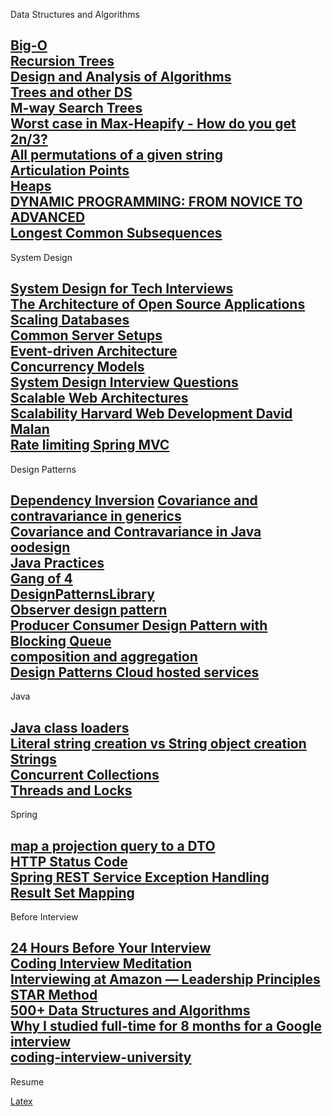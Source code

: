 Data Structures and Algorithms

[Big-O](https://www.bigocheatsheet.com/)  
[Recursion Trees](http://www.cs.cornell.edu/courses/cs3110/2012sp/lectures/lec20-master/lec20.html)  
[Design and Analysis of Algorithms](http://openclassroom.stanford.edu/MainFolder/CoursePage.php?course=IntroToAlgorithms)  
[Trees and other DS](http://pages.cs.wisc.edu/~paton/readings/liblitVersion/)  
[M-way Search Trees](http://webdocs.cs.ualberta.ca/~holte/T26/m-way-trees.html)  
[Worst case in Max-Heapify - How do you get 2n/3?](https://stackoverflow.com/questions/9099110/worst-case-in-max-heapify-how-do-you-get-2n-3)  
[All permutations of a given string](https://www.geeksforgeeks.org/write-a-c-program-to-print-all-permutations-of-a-given-string/)  
[Articulation Points](https://www.geeksforgeeks.org/articulation-points-or-cut-vertices-in-a-graph/)  
[Heaps](http://www.cs.toronto.edu/~krueger/cscB63h/w07/lectures/tut02.txt)  
[DYNAMIC PROGRAMMING: FROM NOVICE TO ADVANCED](https://www.topcoder.com/thrive/articles/Dynamic%20Programming:%20From%20Novice%20to%20Advanced)  
[Longest Common Subsequences](https://www.ics.uci.edu/~eppstein/161/960229.html)
---
System Design

[System Design for Tech Interviews](https://www.hiredintech.com/courses/system-design)  
[The Architecture of Open Source Applications](http://aosabook.org/en/index.html)  
[Scaling Databases](https://www.youtube.com/watch?v=dkhOZOmV7Fo)  
[Common Server Setups](https://www.digitalocean.com/community/tutorials/5-common-server-setups-for-your-web-application)  
[Event-driven Architecture](http://tutorials.jenkov.com/software-architecture/event-driven-architecture.html)  
[Concurrency Models](http://tutorials.jenkov.com/java-concurrency/concurrency-models.html)  
[System Design Interview Questions](http://blog.gainlo.co/index.php/category/system-design-interview-questions/)  
[Scalable Web Architectures](https://www.slideshare.net/iamcal/scalable-web-architectures-common-patterns-and-approaches-web-20-expo-nyc-presentation)  
[Scalability Harvard Web Development David Malan](https://www.youtube.com/watch?v=-W9F__D3oY4&list=PL_ODyL-jNdIAbwqJ-_hcrpgqsbeF1dLgt)  
[Rate limiting Spring MVC](https://golb.hplar.ch/2019/08/rate-limit-bucket4j.html)
---
Design Patterns

[Dependency Inversion](https://martinfowler.com/articles/dipInTheWild.html#YouMeanDependencyInversionRight)
[Covariance and contravariance in generics](https://docs.microsoft.com/en-us/dotnet/standard/generics/covariance-and-contravariance)  
[Covariance and Contravariance in Java](https://medium.com/@yuhuan/covariance-and-contravariance-in-java-6d9bfb7f6b8e)  
[oodesign](https://www.oodesign.com/)  
[Java Practices](http://www.javapractices.com/home/HomeAction.do)  
[Gang of 4](http://wiki.c2.com/?DesignPatternsBook)  
[DesignPatternsLibrary](https://github.com/nemanjarogic/DesignPatternsLibrary)  
[Observer design pattern ](https://javarevisited.blogspot.com/2011/12/observer-design-pattern-java-example.html#axzz6z4IXqbJj)  
[Producer Consumer Design Pattern with Blocking Queue ](https://javarevisited.blogspot.com/2012/02/producer-consumer-design-pattern-with.html#axzz6z4IXqbJj)  
[composition and aggregation](https://javarevisited.blogspot.com/2014/02/ifference-between-association-vs-composition-vs-aggregation.html#axzz6z4IXqbJj)  
[Design Patterns Cloud hosted services](https://docs.microsoft.com/en-us/previous-versions/msp-n-p/dn600223%28v=pandp.10%29)
---
Java

[Java class loaders](https://www.infoworld.com/article/2077260/learn-java-the-basics-of-java-class-loaders.html)  
[Literal string creation vs String object creation](https://stackoverflow.com/questions/8316687/literal-string-creation-vs-string-object-creation)  
[Strings](https://javaranch.com/journal/200409/ScjpTipLine-StringsLiterally.html)  
[Concurrent Collections](https://www.logicbig.com/tutorials/core-java-tutorial/java-collections/concurrent-collection-cheatsheet.html)  
[Threads and Locks](https://docs.oracle.com/javase/specs/jls/se8/html/jls-17.html)
---
Spring

[map a projection query to a DTO](https://vladmihalcea.com/the-best-way-to-map-a-projection-query-to-a-dto-with-jpa-and-hibernate/)  
[HTTP Status Code](https://www.codetinkerer.com/2015/12/04/choosing-an-http-status-code.html)  
[Spring REST Service Exception Handling](https://dzone.com/articles/spring-rest-service-exception-handling-1)  
[Result Set Mapping](https://thorben-janssen.com/result-set-mapping-constructor-result-mappings/)
---
Before Interview

[ 24 Hours Before Your Interview](https://www.interviewcake.com/24-hours-before-onsite-whiteboard-coding-interview)  
[Coding Interview Meditation](https://www.interviewcake.com/coding-interview-meditation)  
[Interviewing at Amazon — Leadership Principles](https://www.scarletink.com/interviewing-at-amazon-leadership-principles/)  
[STAR Method](https://www.themuse.com/advice/star-interview-method)  
[500+ Data Structures and Algorithms](https://blog.usejournal.com/500-data-structures-and-algorithms-practice-problems-35afe8a1e222)  
[Why I studied full-time for 8 months for a Google interview](https://www.freecodecamp.org/news/why-i-studied-full-time-for-8-months-for-a-google-interview-cc662ce9bb13/)  
[coding-interview-university](https://github.com/jwasham/coding-interview-university#how-to-use-it)
---
Resume

[Latex](http://ctan.imsc.res.in/info/lshort/english/lshort.pdf)   












